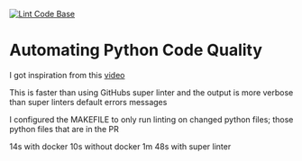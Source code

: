 [![Lint Code Base](https://github.com/marcos-parivedasolutions/linting-demo/actions/workflows/main.yaml/badge.svg)](https://github.com/marcos-parivedasolutions/linting-demo/actions/workflows/main.yaml)

# Automating Python Code Quality

I got inspiration from this [video](https://www.youtube.com/watch?v=G1lDk_WKXvY&ab_channel=PyCon2018)

This is faster than using GitHubs super linter and the output is more verbose
than super linters default errors messages

I configured the MAKEFILE to only run linting on changed python files; those
python files that are in the PR

14s with docker
10s without docker
1m 48s with super linter

